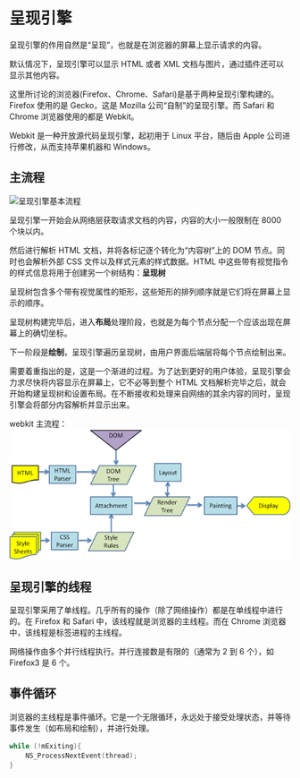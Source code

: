 # 呈现引擎

呈现引擎的作用自然是“呈现”，也就是在浏览器的屏幕上显示请求的内容。

默认情况下，呈现引擎可以显示 HTML 或者 XML 文档与图片，通过插件还可以显示其他内容。

这里所讨论的浏览器(Firefox、Chrome、Safari)是基于两种呈现引擎构建的。Firefox 使用的是 Gecko，这是 Mozilla 公司“自制”的呈现引擎。而 Safari 和 Chrome 浏览器使用的都是 Webkit。

Webkit 是一种开放源代码呈现引擎，起初用于 Linux 平台，随后由 Apple 公司进行修改，从而支持苹果机器和 Windows。

## 主流程

![呈现引擎基本流程](https://www.html5rocks.com/zh/tutorials/internals/howbrowserswork/flow.png)

呈现引擎一开始会从网络层获取请求文档的内容，内容的大小一般限制在 8000 个块以内。

然后进行解析 HTML 文档，并将各标记逐个转化为“内容树”上的 DOM 节点。同时也会解析外部 CSS 文件以及样式元素的样式数据。HTML 中这些带有视觉指令的样式信息将用于创建另一个树结构：**呈现树**

呈现树包含多个带有视觉属性的矩形，这些矩形的排列顺序就是它们将在屏幕上显示的顺序。

呈现树构建完毕后，进入**布局**处理阶段，也就是为每个节点分配一个应该出现在屏幕上的确切坐标。

下一阶段是**绘制**，呈现引擎遍历呈现树，由用户界面后端层将每个节点绘制出来。

需要着重指出的是，这是一个渐进的过程。为了达到更好的用户体验，呈现引擎会力求尽快将内容显示在屏幕上，它不必等到整个 HTML 文档解析完毕之后，就会开始构建呈现树和设置布局。在不断接收和处理来自网络的其余内容的同时，呈现引擎会将部分内容解析并显示出来。

webkit 主流程：
![webkit 主流程](./resources/webkitflow.png)

## 呈现引擎的线程

呈现引擎采用了单线程。几乎所有的操作（除了网络操作）都是在单线程中进行的。在 Firefox 和 Safari 中，该线程就是浏览器的主线程。而在 Chrome 浏览器中，该线程是标签进程的主线程。

网络操作由多个并行线程执行。并行连接数是有限的（通常为 2 到 6 个），如 Firefox3 是 6 个。

## 事件循环

浏览器的主线程是事件循环。它是一个无限循环，永远处于接受处理状态，并等待事件发生（如布局和绘制），并进行处理。
```c++
while (!mExiting){
    NS_ProcessNextEvent(thread);
}
```
